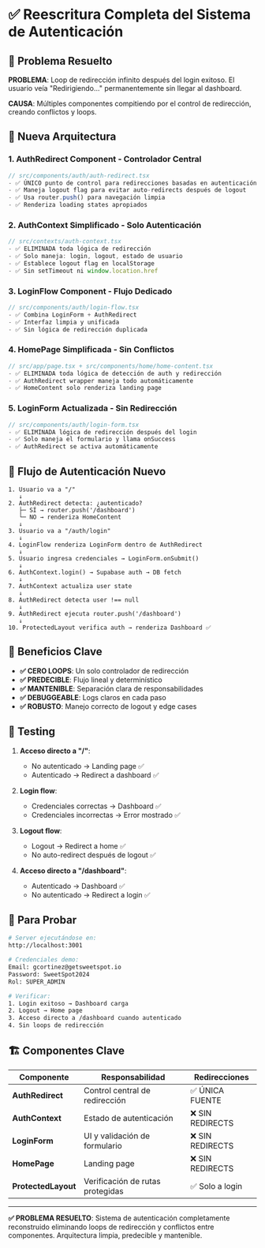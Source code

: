 # ✅ Reescritura Completa del Sistema de Autenticación

## 🎯 Problema Resuelto
**PROBLEMA**: Loop de redirección infinito después del login exitoso. El usuario veía "Redirigiendo..." permanentemente sin llegar al dashboard.

**CAUSA**: Múltiples componentes compitiendo por el control de redirección, creando conflictos y loops.

## 🔄 Nueva Arquitectura

### 1. **AuthRedirect Component** - Controlador Central
```typescript
// src/components/auth/auth-redirect.tsx
- ✅ ÚNICO punto de control para redirecciones basadas en autenticación  
- ✅ Maneja logout flag para evitar auto-redirects después de logout
- ✅ Usa router.push() para navegación limpia
- ✅ Renderiza loading states apropiados
```

### 2. **AuthContext Simplificado** - Solo Autenticación
```typescript
// src/contexts/auth-context.tsx
- ✅ ELIMINADA toda lógica de redirección
- ✅ Solo maneja: login, logout, estado de usuario
- ✅ Establece logout flag en localStorage
- ✅ Sin setTimeout ni window.location.href
```

### 3. **LoginFlow Component** - Flujo Dedicado  
```typescript
// src/components/auth/login-flow.tsx
- ✅ Combina LoginForm + AuthRedirect
- ✅ Interfaz limpia y unificada
- ✅ Sin lógica de redirección duplicada
```

### 4. **HomePage Simplificada** - Sin Conflictos
```typescript
// src/app/page.tsx + src/components/home/home-content.tsx
- ✅ ELIMINADA toda lógica de detección de auth y redirección
- ✅ AuthRedirect wrapper maneja todo automáticamente
- ✅ HomeContent solo renderiza landing page
```

### 5. **LoginForm Actualizada** - Sin Redirección
```typescript
// src/components/auth/login-form.tsx
- ✅ ELIMINADA lógica de redirección después del login
- ✅ Solo maneja el formulario y llama onSuccess
- ✅ AuthRedirect se activa automáticamente
```

## 🔀 Flujo de Autenticación Nuevo

```
1. Usuario va a "/" 
   ↓
2. AuthRedirect detecta: ¿autenticado?
   ├─ SÍ → router.push('/dashboard')
   └─ NO → renderiza HomeContent
   ↓
3. Usuario va a "/auth/login"
   ↓
4. LoginFlow renderiza LoginForm dentro de AuthRedirect
   ↓
5. Usuario ingresa credenciales → LoginForm.onSubmit()
   ↓
6. AuthContext.login() → Supabase auth → DB fetch
   ↓
7. AuthContext actualiza user state
   ↓
8. AuthRedirect detecta user !== null
   ↓
9. AuthRedirect ejecuta router.push('/dashboard')
   ↓
10. ProtectedLayout verifica auth → renderiza Dashboard ✅
```

## 🎯 Beneficios Clave

- **✅ CERO LOOPS**: Un solo controlador de redirección
- **✅ PREDECIBLE**: Flujo lineal y determinístico  
- **✅ MANTENIBLE**: Separación clara de responsabilidades
- **✅ DEBUGGEABLE**: Logs claros en cada paso
- **✅ ROBUSTO**: Manejo correcto de logout y edge cases

## 🧪 Testing

1. **Acceso directo a "/"**:
   - No autenticado → Landing page ✅
   - Autenticado → Redirect a dashboard ✅

2. **Login flow**:
   - Credenciales correctas → Dashboard ✅  
   - Credenciales incorrectas → Error mostrado ✅

3. **Logout flow**:
   - Logout → Redirect a home ✅
   - No auto-redirect después de logout ✅

4. **Acceso directo a "/dashboard"**:
   - Autenticado → Dashboard ✅
   - No autenticado → Redirect a login ✅

## 🚀 Para Probar

```bash
# Server ejecutándose en:
http://localhost:3001

# Credenciales demo:
Email: gcortinez@getsweetspot.io
Password: SweetSpot2024
Rol: SUPER_ADMIN

# Verificar:
1. Login exitoso → Dashboard carga
2. Logout → Home page
3. Acceso directo a /dashboard cuando autenticado
4. Sin loops de redirección
```

## 🏗️ Componentes Clave

| Componente | Responsabilidad | Redirecciones |
|------------|----------------|---------------|
| **AuthRedirect** | Control central de redirección | ✅ ÚNICA FUENTE |
| **AuthContext** | Estado de autenticación | ❌ SIN REDIRECTS |
| **LoginForm** | UI y validación de formulario | ❌ SIN REDIRECTS |
| **HomePage** | Landing page | ❌ SIN REDIRECTS |
| **ProtectedLayout** | Verificación de rutas protegidas | ✅ Solo a login |

---

**✅ PROBLEMA RESUELTO**: Sistema de autenticación completamente reconstruido eliminando loops de redirección y conflictos entre componentes. Arquitectura limpia, predecible y mantenible.